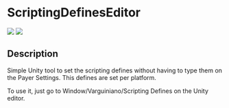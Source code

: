 # ScriptingDefinesEditor

![](https://img.shields.io/badge/Unity-2018.3.X-yellow.svg)  ![](https://img.shields.io/badge/.NET-4.X-yellow.svg)

## Description

Simple Unity tool to set the scripting defines without having to type them on the Payer Settings. This defines are set per platform.

To use it, just go to Window/Varguiniano/Scripting Defines on the Unity editor.
